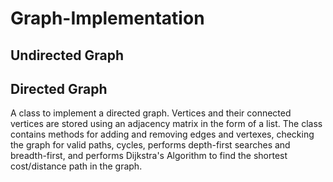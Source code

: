# Graph-Implementation

## Undirected Graph

## Directed Graph
A class to implement a directed graph. Vertices and their connected vertices are stored using an
adjacency matrix in the form of a list. The class contains methods for adding and removing edges and vertexes,
checking the graph for valid paths, cycles, performs depth-first searches and breadth-first, and performs
Dijkstra's Algorithm to find the shortest cost/distance path in the graph.
